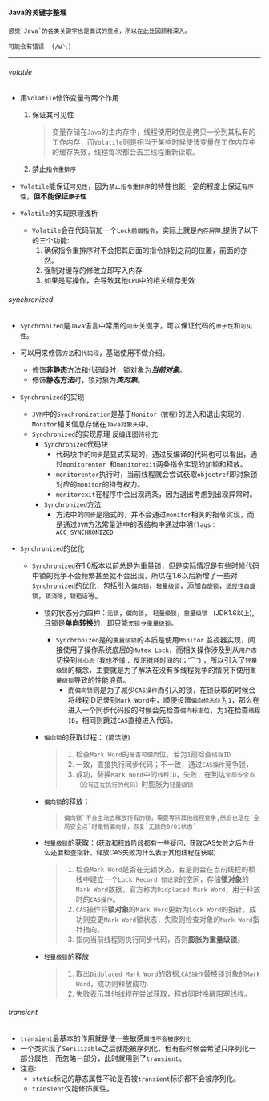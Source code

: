 #### Java的关键字整理

	感觉`Java`的各类关键字也是面试的重点，所以在此处回顾和深入。

 	可能会有错误  (/ω＼)



---

###### volatile

- 用`Volatile`修饰变量有两个作用

  1. 保证其可见性

     >变量存储在`Java`的主内存中，线程使用时仅是拷贝一份到其私有的工作内存，而`Volatile`则是相当于某些时候使该变量在工作内存中的缓存失效，线程每次都会去主线程重新读取。

     

  2.  禁止`指令重排序`

-  `Volatile`能保证`可见性`，因为`禁止指令重排序`的特性也能一定的程度上保证`有序性`，**但不能保证`原子性`**

- `Volatile`的实现原理浅析

  - `Volatile`会在代码前加一个`Lock前缀指令`，实际上就是`内存屏障`,提供了以下的三个功能:
    1.  确保指令重排序时不会把其后面的指令排到之前的位置，前面的亦然。
    2. 强制对缓存的修改立即写入内存
    3. 如果是写操作，会导致其他`CPU`中的相关缓存无效



###### synchronized

- `Synchronized`是`Java`语言中常用的`同步`关键字，可以保证代码的`原子性`和`可见性`。
- 可以用来修饰`方法`和`代码段`，基础使用不做介绍。
  - 修饰**非静态**方法和代码段时，锁对象为***当前对象***。
  - 修饰**静态方法**时，锁对象为***类对象***。
- `Synchronized`的实现
  - `JVM`中的`Synchronization`是基于`Monitor（管程)`的进入和退出实现的，`Monitor`相关信息存储在`Java对象头`中。
  - `Synchronized`的实现原理 <font size="2">反编译图待补充</font>
    - `Synchronized`代码块
      - 代码块中的`同步`是显式实现的，通过反编译的代码也可以看出，通过`monitorenter `和`monitorexit`两条指令实现的加锁和释放。
      - `monitorenter`执行时，当前线程就会尝试获取`objectref`即对象锁对应的`monitor`的持有权力。
      - `monitorexit`在程序中会出现两条，因为退出考虑到出现异常时。
    - `Synchronized`方法
      - 方法中的`同步`是隐式的，并不会通过`monitor`相关的指令实现，而是通过`JVM`方法常量池中的表结构中通过申明`flags：ACC_SYNCHRONIZED`
- `Synchronized`的优化

  - `Synchronized`在1.6版本以前总是为重量锁，但是实际情况是有些时候代码中锁的竞争不会频繁甚至就不会出现，所以在1.6以后新增了一些对`Synchronized`的优化，包括引入`偏向锁`、`轻量级锁`，添加`自旋锁`，`适应性自旋锁`，`锁消除`，`锁粗话`等。

    - 锁的状态分为四种：`无锁`，`偏向锁`， `轻量级锁`，`重量级锁 ` <font size=2>(JDK1.6以上)</font>,且锁是**单向转换**的，即只能`无锁`->`重量级锁`。

      - `Synchronized`是的`重量级锁`的本质是使用`Monitor` 监视器实现，间接使用了操作系统底层的`Mutex Lock`，而相关操作涉及到从`用户态`切换到`核心态` <font size=2>(我也不懂 ，反正挺耗时间的(；′⌒“)</font> ，所以引入了`轻量级锁`的概念，主要就是为了解决在没有多线程竞争的情况下使用`重量级锁`导致的性能浪费。
        - 而`偏向锁`则是为了减少`CAS操作`而引入的锁，在锁获取的时候会将线程ID记录到`Mark Word`中，顺便设置`偏向标志位`为`1`，那么在进入一个同步代码段的时候会先检查`偏向标志位`，为`1`在检查`线程ID`，相同则跳过`CAS`直接进入代码。

    - `偏向锁`的获取过程：<font size=2> (简洁版) </font>

      > 1. 检查`Mark Word`的`是否可偏向`位，若为`1`则检查`线程ID`
      > 2. 一致，直接执行同步代码；不一致，通过`CAS操作`竞争锁，
      > 3. 成功，替换`Mark Word`中的`线程ID`，失败，在到达`全局安全点（没有正在执行的代码）`时膨胀为`轻量级锁`

    - `偏向锁`的释放：

      >  	偏向锁`不会主动去释放持有的锁，需要等待其他线程竞争,然后也是在`全局安全点`时撤销偏向锁，恢复`无锁的0/01状态`

    - `轻量级锁`的获取：<font size=2>(获取和释放阶段都有一些疑问，获取CAS失败之后为什么还要检查指针，释放CAS失败为什么表示其他线程在获取)</font>

      > 1. 检查`Mark Word`是否在无锁状态，若是则会在当前线程的桢栈中建立一个`Lock Record 锁记录`的空间，存储**锁对象**的`Mark Word`数据，官方称为`Didplaced Mark Word`，用于释放时的`CAS操作`。
      > 2. `CAS`操作将**锁对象**的`Mark Word`更新为`Lock Word`的指针。成功则变更`Mark Word`锁状态，失败则检查对象的`Mark Word`指针指向。
      > 3. 指向当前线程则执行同步代码，否则**膨胀为重量级锁**。

    - `轻量级锁`的释放

      > 1. 取出`Didplaced Mark Word`的数据,`CAS操作`替换锁对象的`Mark Word`，成功则释放成功.
      > 2. 失败表示其他线程在尝试获取，释放同时唤醒阻塞线程。



###### transient

- `transient`最基本的作用就是使一些敏感`属性不会被序列化`
- 一个类实现了`Serilizable`之后就能被序列化，但有些时候会希望只序列化一部分属性，而忽略一部分，此时就用到了`transient`。
- 注意:
  - `static`标记的静态属性不论是否被`transient`标识都不会被序列化。
  - `transient`仅能修饰属性。



